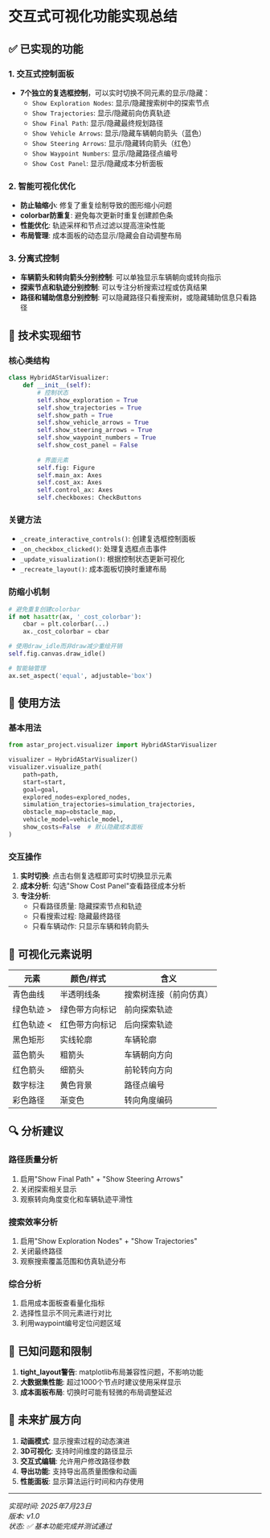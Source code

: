 # 交互式可视化功能实现总结

## ✅ 已实现的功能

### 1. 交互式控制面板
- **7个独立的复选框控制**，可以实时切换不同元素的显示/隐藏：
  - `Show Exploration Nodes`: 显示/隐藏搜索树中的探索节点
  - `Show Trajectories`: 显示/隐藏前向仿真轨迹
  - `Show Final Path`: 显示/隐藏最终规划路径
  - `Show Vehicle Arrows`: 显示/隐藏车辆朝向箭头（蓝色）
  - `Show Steering Arrows`: 显示/隐藏转向箭头（红色）
  - `Show Waypoint Numbers`: 显示/隐藏路径点编号
  - `Show Cost Panel`: 显示/隐藏成本分析面板

### 2. 智能可视化优化
- **防止轴缩小**: 修复了重复绘制导致的图形缩小问题
- **colorbar防重复**: 避免每次更新时重复创建颜色条
- **性能优化**: 轨迹采样和节点过滤以提高渲染性能
- **布局管理**: 成本面板的动态显示/隐藏会自动调整布局

### 3. 分离式控制
- **车辆箭头和转向箭头分别控制**: 可以单独显示车辆朝向或转向指示
- **探索节点和轨迹分别控制**: 可以专注分析搜索过程或仿真结果
- **路径和辅助信息分别控制**: 可以隐藏路径只看搜索树，或隐藏辅助信息只看路径

## 🔧 技术实现细节

### 核心类结构
```python
class HybridAStarVisualizer:
    def __init__(self):
        # 控制状态
        self.show_exploration = True
        self.show_trajectories = True  
        self.show_path = True
        self.show_vehicle_arrows = True
        self.show_steering_arrows = True
        self.show_waypoint_numbers = True
        self.show_cost_panel = False
        
        # 界面元素
        self.fig: Figure
        self.main_ax: Axes
        self.cost_ax: Axes  
        self.control_ax: Axes
        self.checkboxes: CheckButtons
```

### 关键方法
- `_create_interactive_controls()`: 创建复选框控制面板
- `_on_checkbox_clicked()`: 处理复选框点击事件
- `_update_visualization()`: 根据控制状态更新可视化
- `_recreate_layout()`: 成本面板切换时重建布局

### 防缩小机制
```python
# 避免重复创建colorbar
if not hasattr(ax, '_cost_colorbar'):
    cbar = plt.colorbar(...)
    ax._cost_colorbar = cbar

# 使用draw_idle而非draw减少重绘开销
self.fig.canvas.draw_idle()

# 智能轴管理
ax.set_aspect('equal', adjustable='box')
```

## 📖 使用方法

### 基本用法
```python
from astar_project.visualizer import HybridAStarVisualizer

visualizer = HybridAStarVisualizer()
visualizer.visualize_path(
    path=path,
    start=start,
    goal=goal,
    explored_nodes=explored_nodes,
    simulation_trajectories=simulation_trajectories,
    obstacle_map=obstacle_map,
    vehicle_model=vehicle_model,
    show_costs=False  # 默认隐藏成本面板
)
```

### 交互操作
1. **实时切换**: 点击右侧复选框即可实时切换显示元素
2. **成本分析**: 勾选"Show Cost Panel"查看路径成本分析
3. **专注分析**: 
   - 只看路径质量: 隐藏探索节点和轨迹
   - 只看搜索过程: 隐藏最终路径
   - 只看车辆动作: 只显示车辆和转向箭头

## 🎯 可视化元素说明

| 元素 | 颜色/样式 | 含义 |
|------|-----------|------|
| 青色曲线 | 半透明线条 | 搜索树连接（前向仿真）|
| 绿色轨迹 > | 绿色带方向标记 | 前向探索轨迹 |
| 红色轨迹 < | 红色带方向标记 | 后向探索轨迹 |
| 黑色矩形 | 实线轮廓 | 车辆轮廓 |
| 蓝色箭头 | 粗箭头 | 车辆朝向方向 |
| 红色箭头 | 细箭头 | 前轮转向方向 |
| 数字标注 | 黄色背景 | 路径点编号 |
| 彩色路径 | 渐变色 | 转向角度编码 |

## 🔍 分析建议

### 路径质量分析
1. 启用"Show Final Path" + "Show Steering Arrows"
2. 关闭探索相关显示
3. 观察转向角度变化和车辆轨迹平滑性

### 搜索效率分析  
1. 启用"Show Exploration Nodes" + "Show Trajectories"
2. 关闭最终路径
3. 观察搜索覆盖范围和仿真轨迹分布

### 综合分析
1. 启用成本面板查看量化指标
2. 选择性显示不同元素进行对比
3. 利用waypoint编号定位问题区域

## 🐛 已知问题和限制

1. **tight_layout警告**: matplotlib布局兼容性问题，不影响功能
2. **大数据集性能**: 超过1000个节点时建议使用采样显示
3. **成本面板布局**: 切换时可能有轻微的布局调整延迟

## 🔮 未来扩展方向

1. **动画模式**: 显示搜索过程的动态演进
2. **3D可视化**: 支持时间维度的路径显示
3. **交互式编辑**: 允许用户修改路径参数
4. **导出功能**: 支持导出高质量图像和动画
5. **性能面板**: 显示算法运行时间和内存使用

---
*实现时间: 2025年7月23日*  
*版本: v1.0*  
*状态: ✅ 基本功能完成并测试通过*
